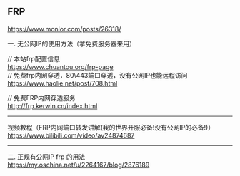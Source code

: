 ## FRP

https://www.monlor.com/posts/26318/


一. 无公网IP的使用方法（拿免费服务器来用）

// 本站frp配置信息
<br>https://www.chuantou.org/frp-page
<br>// 免费frp内网穿透，80\443端口穿透，没有公网IP也能远程访问
<br>https://www.haolie.net/post/708.html

// 免费FRP内网穿透服务
<br>http://frp.kerwin.cn/index.html

---------

视频教程（FRP内网端口转发讲解(我的世界开服必备!没有公网IP的必备!)）
<br>https://www.bilibili.com/video/av24874687

---------

二. 正规有公网IP frp 的用法
<br>https://my.oschina.net/u/2264167/blog/2876189
